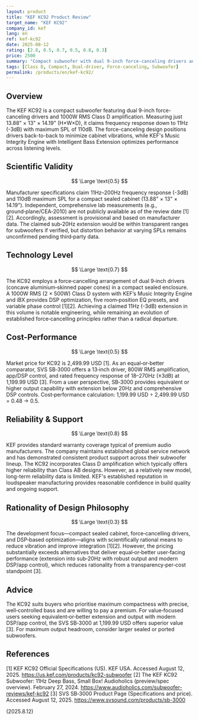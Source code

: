 ```yaml
---
layout: product
title: "KEF KC92 Product Review"
target_name: "KEF KC92"
company_id: kef
lang: en
ref: kef-kc92
date: 2025-08-12
rating: [2.8, 0.5, 0.7, 0.5, 0.8, 0.3]
price: 2500
summary: "Compact subwoofer with dual 9-inch force-canceling drivers and 1000W amplification, offering impressive bass extension to 11Hz but at premium pricing"
tags: [Class D, Compact, Dual-driver, Force-canceling, Subwoofer]
permalink: /products/en/kef-kc92/
---
```

## Overview

The KEF KC92 is a compact subwoofer featuring dual 9-inch force-canceling drivers and 1000W RMS Class D amplification. Measuring just 13.88" × 13" × 14.19" (H×W×D), it claims frequency response down to 11Hz (-3dB) with maximum SPL of 110dB. The force-canceling design positions drivers back-to-back to minimize cabinet vibrations, while KEF's Music Integrity Engine with Intelligent Bass Extension optimizes performance across listening levels.

## Scientific Validity

$$ \Large \text{0.5} $$

Manufacturer specifications claim 11Hz–200Hz frequency response (-3dB) and 110dB maximum SPL for a compact sealed cabinet (13.88" × 13" × 14.19"). Independent, comprehensive lab measurements (e.g., ground‑plane/CEA‑2010) are not publicly available as of the review date [1][2]. Accordingly, assessment is provisional and based on manufacturer data. The claimed sub‑20Hz extension would be within transparent ranges for subwoofers if verified, but distortion behavior at varying SPLs remains unconfirmed pending third‑party data.

## Technology Level

$$ \Large \text{0.7} $$

The KC92 employs a force‑cancelling arrangement of dual 9‑inch drivers (concave aluminium‑skinned paper cones) in a compact sealed enclosure. A 1000W RMS (2 × 500W) Class D system with KEF’s Music Integrity Engine and iBX provides DSP optimization, five room‑position EQ presets, and variable phase control [1][2]. Achieving a claimed 11Hz (-3dB) extension in this volume is notable engineering, while remaining an evolution of established force‑cancelling principles rather than a radical departure.

## Cost-Performance

$$ \Large \text{0.5} $$

Market price for KC92 is 2,499.99 USD [1]. As an equal‑or‑better comparator, SVS SB‑3000 offers a 13‑inch driver, 800W RMS amplification, app/DSP control, and rated frequency response of 18–270Hz (±3dB) at 1,199.99 USD [3]. From a user perspective, SB‑3000 provides equivalent or higher output capability with extension below 20Hz and comprehensive DSP controls. Cost‑performance calculation: 1,199.99 USD ÷ 2,499.99 USD = 0.48 → 0.5.

## Reliability & Support

$$ \Large \text{0.8} $$

KEF provides standard warranty coverage typical of premium audio manufacturers. The company maintains established global service network and has demonstrated consistent product support across their subwoofer lineup. The KC92 incorporates Class D amplification which typically offers higher reliability than Class AB designs. However, as a relatively new model, long-term reliability data is limited. KEF's established reputation in loudspeaker manufacturing provides reasonable confidence in build quality and ongoing support.

## Rationality of Design Philosophy

$$ \Large \text{0.3} $$

The development focus—compact sealed cabinet, force‑cancelling drivers, and DSP‑based optimization—aligns with scientifically rational means to reduce vibration and improve integration [1][2]. However, the pricing substantially exceeds alternatives that deliver equal‑or‑better user‑facing performance (extension into sub‑20Hz with robust output and modern DSP/app control), which reduces rationality from a transparency‑per‑cost standpoint [3].

## Advice

The KC92 suits buyers who prioritise maximum compactness with precise, well‑controlled bass and are willing to pay a premium. For value‑focused users seeking equivalent‑or‑better extension and output with modern DSP/app control, the SVS SB‑3000 at 1,199.99 USD offers superior value [3]. For maximum output headroom, consider larger sealed or ported subwoofers.

## References

[1] KEF KC92 Official Specifications (US). KEF USA. Accessed August 12, 2025. https://us.kef.com/products/kc92-subwoofer
[2] The KEF KC92 Subwoofer: 11Hz Deep Bass, Small Box! Audioholics (preview/spec overview). February 27, 2024. https://www.audioholics.com/subwoofer-reviews/kef-kc92
[3] SVS SB‑3000 Product Page (Specifications and price). Accessed August 12, 2025. https://www.svsound.com/products/sb-3000

(2025.8.12)